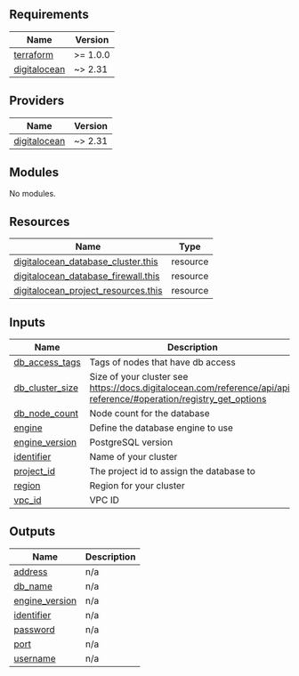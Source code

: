 <!-- BEGIN_TF_DOCS -->
## Requirements

| Name | Version |
|------|---------|
| <a name="requirement_terraform"></a> [terraform](#requirement\_terraform) | >= 1.0.0 |
| <a name="requirement_digitalocean"></a> [digitalocean](#requirement\_digitalocean) | ~> 2.31 |

## Providers

| Name | Version |
|------|---------|
| <a name="provider_digitalocean"></a> [digitalocean](#provider\_digitalocean) | ~> 2.31 |

## Modules

No modules.

## Resources

| Name | Type |
|------|------|
| [digitalocean_database_cluster.this](https://registry.terraform.io/providers/digitalocean/digitalocean/latest/docs/resources/database_cluster) | resource |
| [digitalocean_database_firewall.this](https://registry.terraform.io/providers/digitalocean/digitalocean/latest/docs/resources/database_firewall) | resource |
| [digitalocean_project_resources.this](https://registry.terraform.io/providers/digitalocean/digitalocean/latest/docs/resources/project_resources) | resource |

## Inputs

| Name | Description | Type | Default | Required |
|------|-------------|------|---------|:--------:|
| <a name="input_db_access_tags"></a> [db\_access\_tags](#input\_db\_access\_tags) | Tags of nodes that have db access | `list(string)` | n/a | yes |
| <a name="input_db_cluster_size"></a> [db\_cluster\_size](#input\_db\_cluster\_size) | Size of your cluster see https://docs.digitalocean.com/reference/api/api-reference/#operation/registry_get_options | `string` | `"db-s-1vcpu-1gb"` | no |
| <a name="input_db_node_count"></a> [db\_node\_count](#input\_db\_node\_count) | Node count for the database | `number` | `1` | no |
| <a name="input_engine"></a> [engine](#input\_engine) | Define the database engine to use | `string` | `"pg"` | no |
| <a name="input_engine_version"></a> [engine\_version](#input\_engine\_version) | PostgreSQL version | `string` | `"13"` | no |
| <a name="input_identifier"></a> [identifier](#input\_identifier) | Name of your cluster | `any` | n/a | yes |
| <a name="input_project_id"></a> [project\_id](#input\_project\_id) | The project id to assign the database to | `any` | n/a | yes |
| <a name="input_region"></a> [region](#input\_region) | Region for your cluster | `any` | n/a | yes |
| <a name="input_vpc_id"></a> [vpc\_id](#input\_vpc\_id) | VPC ID | `any` | n/a | yes |

## Outputs

| Name | Description |
|------|-------------|
| <a name="output_address"></a> [address](#output\_address) | n/a |
| <a name="output_db_name"></a> [db\_name](#output\_db\_name) | n/a |
| <a name="output_engine_version"></a> [engine\_version](#output\_engine\_version) | n/a |
| <a name="output_identifier"></a> [identifier](#output\_identifier) | n/a |
| <a name="output_password"></a> [password](#output\_password) | n/a |
| <a name="output_port"></a> [port](#output\_port) | n/a |
| <a name="output_username"></a> [username](#output\_username) | n/a |
<!-- END_TF_DOCS -->